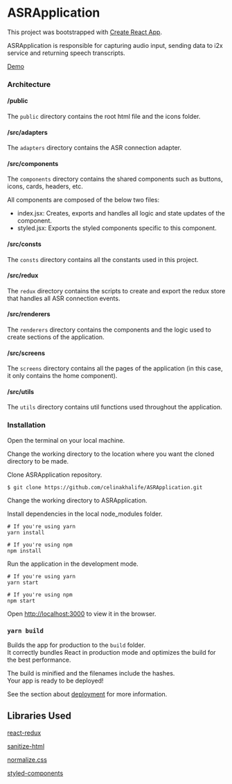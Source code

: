 # ASRApplication

This project was bootstrapped with [Create React App](https://github.com/facebook/create-react-app).

ASRApplication is responsible for capturing audio input, sending data to i2x service and returning speech transcripts.

[Demo](https://serene-hypatia-9b5f76.netlify.app/)

### Architecture

#### /public

The `public` directory contains the root html file and the icons folder.   

#### /src/adapters

The `adapters` directory contains the ASR connection adapter.   

#### /src/components

The `components` directory contains the shared components such as buttons, icons, cards, headers, etc.

All components are composed of the below two files: 

- index.jsx: Creates, exports and handles all logic and state updates of the component.
- styled.jsx: Exports the styled components specific to this component.


#### /src/consts

The `consts` directory contains all the constants used in this project.


#### /src/redux

The `redux` directory contains the scripts to create and export the redux store that handles all ASR connection events.

#### /src/renderers

The `renderers` directory contains the components and the logic used to create sections of the application.

#### /src/screens

The `screens` directory contains all the pages of the application (in this case, it only contains the home component).

#### /src/utils

The `utils` directory contains util functions used throughout the application.

### Installation

Open the terminal on your local machine.

Change the working directory to the location where you want the cloned directory to be made.

Clone ASRApplication repository.

`$ git clone https://github.com/celinakhalife/ASRApplication.git`

Change the working directory to ASRApplication.

Install dependencies in the local node_modules folder.

```
# If you're using yarn
yarn install

# If you're using npm
npm install
```

Run the application in the development mode.

```
# If you're using yarn
yarn start

# If you're using npm
npm start
```


Open [http://localhost:3000](http://localhost:3000) to view it in the browser.


### `yarn build`

Builds the app for production to the `build` folder.<br />
It correctly bundles React in production mode and optimizes the build for the best performance.

The build is minified and the filenames include the hashes.<br />
Your app is ready to be deployed!

See the section about [deployment](https://facebook.github.io/create-react-app/docs/deployment) for more information.

## Libraries Used

[react-redux](https://react-redux.js.org/)

[sanitize-html](https://github.com/apostrophecms/sanitize-html#readme)

[normalize.css](http://necolas.github.io/normalize.css/)

[styled-components](https://styled-components.com/)

